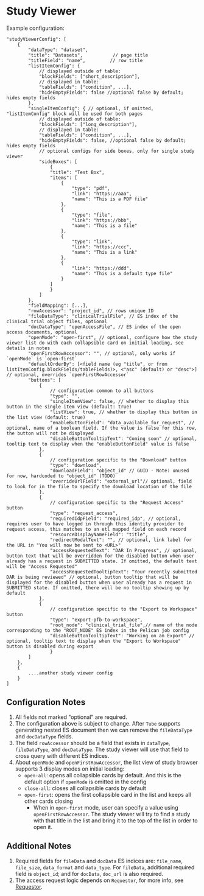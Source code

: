 # Study Viewer

Example configuration:

```
"studyViewerConfig": [
    {
        "dataType": "dataset",
        "title": "Datasets",           // page title
        "titleField": "name",         // row title
        "listItemConfig": {
            // displayed outside of table:
            "blockFields": ["short_description"],
            // displayed in table:
            "tableFields": ["condition", ...],
            "hideEmptyFields": false //optional false by default; hides empty fields
        },
        "singleItemConfig": { // optional, if omitted, "listItemConfig" block will be used for both pages
            // displayed outside of table:
            "blockFields": ["long_description"],
            // displayed in table:
            "tableFields": ["condition", ...],
            "hideEmptyFields": false, //optional false by default; hides empty fields
            // optional configs for side boxes, only for single study viewer
            "sideBoxes": [
                {
                "title": "Test Box",
                "items": [
                    {
                        "type": "pdf",
                        "link": "https://aaa",
                        "name": "This is a PDF file"
                    },
                    {
                        "type": "file",
                        "link": "https://bbb",
                        "name": "This is a file"
                    },
                    {
                        "type": "link",
                        "link": "https://ccc",
                        "name": "This is a link"
                    },
                    {
                        "link": "https://ddd",
                        "name": "This is a default type file"
                    }
                ]
                }
            ]
        },
        "fieldMapping": [...],
        "rowAccessor": "project_id", // rows unique ID
        "fileDataType": "clinicalTrialFile", // ES index of the clinical trial object files, optional
        "docDataType": "openAccessFile", // ES index of the open access documents, optional
        "openMode": "open-first", // optional, configure how the study viewer list do with each collapsible card on initial loading, see details in notes
        "openFirstRowAccessor": "", // optional, only works if `openMode` is `open-first`
        "defaultOrderBy": [<field name (eg "title", or from listItemConfig.blockFields/tableFields)>, <"asc" (default) or "desc">] // optional, overrides `openFirstRowAccessor`
        "buttons": [
            {
                // configuration common to all buttons
                "type": "",
                "singleItemView": false, // whether to display this button in the single item view (default: true)
                "listView": true, // whether to display this button in the list view (default: true)
                "enableButtonField": "data_available_for_request", // optional, name of a boolean field. If the value is false for this row, the button will not be displayed
                "disableButtonTooltipText": "Coming soon" // optional, tooltip text to display when the "enableButtonField" value is false
            },
            {
                // configuration specific to the "Download" button
                "type": "download",
                "downloadField": "object_id" // GUID - Note: unused for now, hardcoded to "object_id" (TODO)
                "overrideUrlField": "external_url"// optional, field to look for in the file to specify the download location of the file
            },
            {
                // configuration specific to the "Request Access" button
                "type": "request_access",
                "requiredIdpField": "required_idp", // optional, requires user to have logged in through this identity provider to request access, this matches to an etl mapped field on each record
                "resourceDisplayNameField": "title",
                "redirectModalText": "", // optional, link label for the URL in "You will now be sent to <URL>"
                "accessRequestedText": "DAR In Progress", // optional, button text that will be overridden for the disabled button when user already has a request in SUBMITTED state. If omitted, the default text will be "Access Requested"
                "accessRequestedTooltipText": "Your recently submitted DAR is being reviewed" // optional, button tooltip that will be displayed for the disabled button when user already has a request in SUBMITTED state. If omitted, there will be no tooltip showing up by default
            },
            {
                // configuration specific to the "Export to Workspace" button
                "type": "export-pfb-to-workspace",
                "root_node": "clinical_trial_file",// name of the node corresponding to the "ROOT_NODE" ES index in the Pelican job config
                "disableButtonTooltipText": "Working on an Export" // optional, tooltip text to display when the "Export to Workspace" button is disabled during export
                }
        ]
    },
    {
        ....another study viewer config
    }
]
```

## Configuration Notes

1. All fields not marked "optional" are required.
2. The configuration above is subject to change. After `Tube` supports generating nested ES document then we can remove the `fileDataType` and `docDataType` fields.
3. The field `rowAccessor` should be a field that exists in `dataType`, `fileDataType`, and `docDataType`. The study viewer will use that field to cross query with different ES indices.
4. About `openMode` and `openFirstRowAccessor`, the list view of study browser supports 3 display modes on initial loading:
    - `open-all`: opens all collapsible cards by default. And this is the default option if `openMode` is omitted in the config
    - `close-all`: closes all collapsible cards by default
    - `open-first`: opens the first collapsible card in the list and keeps all other cards closing
        - When in `open-first` mode, user can specify a value using `openFirstRowAccessor`. The study viewer will try to find a study with that title in the list and bring it to the top of the list in order to open it.

## Additional Notes

1. Required fields for `fileData` and `docData` ES indices are: `file_name`, `file_size`, `data_format` and `data_type`. For `fileData`, additional required field is `object_id`; and for `docData`, `doc_url` is also required.
2. The access request logic depends on `Requestor`, for more info, see [Requestor](https://github.com/uc-cdis/requestor/).
